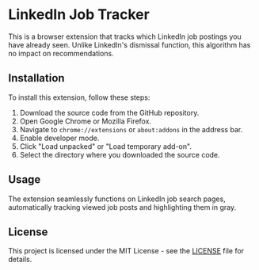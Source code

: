 # LinkedIn Job Tracker

This is a browser extension that tracks which LinkedIn job postings you have already seen. Unlike LinkedIn's dismissal function, this algorithm has no impact on recommendations.

## Installation

To install this extension, follow these steps:

1. Download the source code from the GitHub repository.
2. Open Google Chrome or Mozilla Firefox.
3. Navigate to `chrome://extensions` or `about:addons` in the address bar.
4. Enable developer mode.
5. Click "Load unpacked" or "Load temporary add-on".
6. Select the directory where you downloaded the source code.

## Usage

The extension seamlessly functions on LinkedIn job search pages, automatically tracking viewed job posts and highlighting them in gray. 

## License

This project is licensed under the MIT License - see the [LICENSE](LICENSE) file for details.